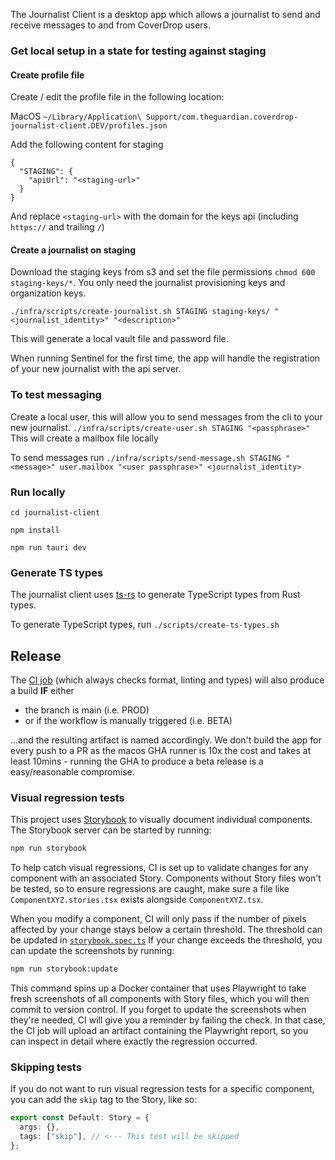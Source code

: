 The Journalist Client is a desktop app which allows a journalist to send and
receive messages to and from CoverDrop users.

### Get local setup in a state for testing against staging

#### Create profile file

Create / edit the profile file in the following location:

MacOS `~/Library/Application\ Support/com.theguardian.coverdrop-journalist-client.DEV/profiles.json`

Add the following content for staging

```
{
  "STAGING": {
    "apiUrl": "<staging-url>"
  }
}
```

And replace `<staging-url>` with the domain for the keys api (including `https://` and trailing `/`)

#### Create a journalist on staging

Download the staging keys from s3 and set the file permissions `chmod 600 staging-keys/*`.
You only need the journalist provisioning keys and organization keys.

`./infra/scripts/create-journalist.sh STAGING staging-keys/ "<journalist_identity>" "<description>"`

This will generate a local vault file and password file.

When running Sentinel for the first time, the app will handle the registration of your new journalist with the api server.

### To test messaging

Create a local user, this will allow you to send messages from the cli to your new journalist.
`./infra/scripts/create-user.sh STAGING "<passphrase>"`
This will create a mailbox file locally

To send messages run
`./infra/scripts/send-message.sh STAGING "<message>" user.mailbox "<user passphrase>" <journalist_identity>`

### Run locally

`cd journalist-client`

`npm install`

`npm run tauri dev`

### Generate TS types

The journalist client uses [ts-rs](https://github.com/Aleph-Alpha/ts-rs) to
generate TypeScript types from Rust types.

To generate TypeScript types, run `./scripts/create-ts-types.sh`

## Release

The [CI job](../.github/workflows/journalist-client.yaml) (which always checks format, linting and types) will also produce a build **IF** either

- the branch is main (i.e. PROD)
- or if the workflow is manually triggered (i.e. BETA)

...and the resulting artifact is named accordingly. We don't build the app for every push to a PR as the macos GHA runner is 10x the cost and takes at least 10mins - running the GHA to produce a beta release is a easy/reasonable compromise.

### Visual regression tests

This project uses [Storybook](https://storybook.js.org/) to visually document individual components. The Storybook server can be started by running:

```bash
npm run storybook
```

To help catch visual regressions, CI is set up to validate changes for any component with an associated Story.
Components without Story files won't be tested, so to ensure regressions are caught, make sure a file like `ComponentXYZ.stories.tsx` exists alongside `ComponentXYZ.tsx`.

When you modify a component, CI will only pass if the number of pixels affected by your change stays below a certain threshold. The threshold can be updated in [`storybook.spec.ts`](./.storybook/storybook.spec.ts)
If your change exceeds the threshold, you can update the screenshots by running:

```bash
npm run storybook:update
```

This command spins up a Docker container that uses Playwright to take fresh screenshots of all components with Story files, which you will then commit to version control.
If you forget to update the screenshots when they're needed, CI will give you a reminder by failing the check. In that case, the CI job will upload an artifact containing the Playwright report, so you can inspect in detail where exactly the regression occurred.

### Skipping tests

If you do not want to run visual regression tests for a specific component, you can add the `skip` tag to the Story, like so:

```ts
export const Default: Story = {
  args: {},
  tags: ["skip"], // <--- This test will be skipped
};
```
